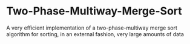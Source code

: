 # Two-Phase-Multiway-Merge-Sort
A very efficient implementation of a two-phase-multiway merge sort algorithm for sorting, in an external fashion, very large amounts of data
